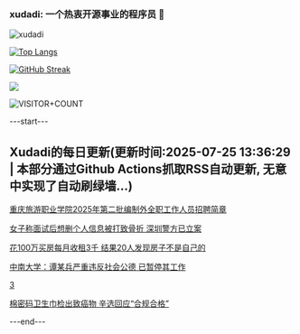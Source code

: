 ### xudadi: 一个热衷开源事业的程序员 👋

![xudadi](https://github-readme-stats-git-masterorgs-github-readme-stats-team.vercel.app/api?username=xudadi)

[![Top Langs](https://github-readme-stats.vercel.app/api/top-langs/?username=xudadi)](https://github.com/anuraghazra/github-readme-stats)

[![GitHub Streak](https://streak-stats.demolab.com?user=xudadi&locale=zh_Hans)](https://git.io/streak-stats)

![](https://raw.githubusercontent.com/xudadi/xudadi/main/assets/github-contribution-grid-snake.svg)

![VISITOR+COUNT](https://komarev.com/ghpvc/?username=xudadi&label=VISITOR+COUNT)


---start---

## Xudadi的每日更新(更新时间:2025-07-25 13:36:29 | 本部分通过Github Actions抓取RSS自动更新, 无意中实现了自动刷绿墙...)

[重庆旅游职业学院2025年第二批编制外全职工作人员招聘简章](https://www.gongkaoleida.com/article/2529979)

[女子称面试后想删个人信息被打致骨折 深圳警方已立案](https://m.163.com/news/article/K596274E053469LG.html)

[花100万买房每月收租3千 结果20人发现房子不是自己的](https://m.163.com/news/article/K58CI4P00514EGPO.html)

[中南大学：谭某兵严重违反社会公德 已暂停其工作](https://m.163.com/news/article/K58JKV9C0530JPVV.html)

[3](https://m.163.com/touch/news/sub/domestic)

[棉密码卫生巾检出致癌物 辛选回应“合规合格”](https://m.163.com/news/article/K58PI5RR051492T3.html)

---end---
